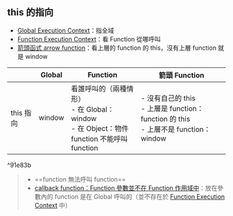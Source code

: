 ## this 的指向
- [Global Execution Context](Global%20Execution%20Context.md)：指全域
- [Function Execution Context](Function%20Execution%20Context.md)：看 Function 從哪呼叫
- [箭頭函式 arrow function](箭頭函式%20arrow%20function.md)：看上層的 function 的 this，沒有上層 function 就是 window

|           |Global| Function |箭頭 Function|
| --------- | ---- |-|-|
| this 指向 | window |看誰呼叫的（兩種情形）<br>- 在 Global：window<br>- 在 Object：物件<br>function 不能呼叫 function|- 沒有自己的 this<br>- 上層是 function： function 的 this<br>- 上層不是 function：window|

^91e83b

> - ==function 無法呼叫 function==
> - [callback function：Function 參數並不在 Function 作用域中](callback%20function：Function%20參數並不在%20Function%20作用域中.md)：放在參數內的 function 是在 Global 呼叫的（並不存在於 [Function Execution Context](Function%20Execution%20Context.md) 中）
